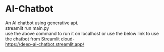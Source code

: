 # AI-Chatbot

An AI chatbot using generative api.<br/>
streamlit run main.py<br/> 
use the above command to run it on localhost or use the below link to use the chatbot from Streamlit cloud-<br/>
https://deep-ai-chatbot.streamlit.app/

